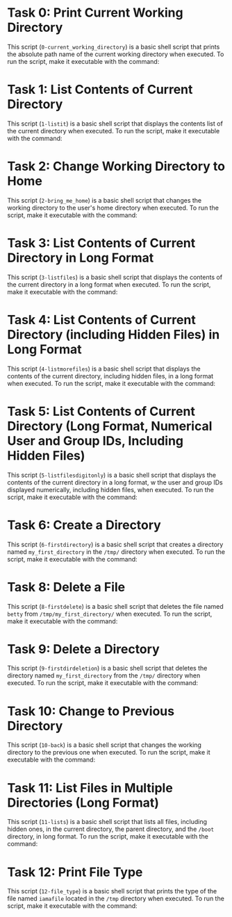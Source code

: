 # Task 0: Print Current Working Directory
This script (`0-current_working_directory`) is a basic shell script that prints the absolute path name of the current working directory when executed.
To run the script, make it executable with the command:

# Task 1: List Contents of Current Directory
This script (`1-listit`) is a basic shell script that displays the contents list of the current directory when executed.
To run the script, make it executable with the command:

# Task 2: Change Working Directory to Home
This script (`2-bring_me_home`) is a basic shell script that changes the working directory to the user's home directory when executed.
To run the script, make it executable with the command:

# Task 3: List Contents of Current Directory in Long Format
This script (`3-listfiles`) is a basic shell script that displays the contents of the current directory in a long format when executed.
To run the script, make it executable with the command:

# Task 4: List Contents of Current Directory (including Hidden Files) in Long Format
This script (`4-listmorefiles`) is a basic shell script that displays the contents of the current directory, including hidden files, in a long format when executed.
To run the script, make it executable with the command:

# Task 5: List Contents of Current Directory (Long Format, Numerical User and Group IDs, Including Hidden Files)
This script (`5-listfilesdigitonly`) is a basic shell script that displays the contents of the current directory in a long format, w
the user and group IDs displayed numerically, including hidden files, when executed.
To run the script, make it executable with the command:

# Task 6: Create a Directory
This script (`6-firstdirectory`) is a basic shell script that creates a directory named `my_first_directory` in the `/tmp/` directory when executed.
To run the script, make it executable with the command:

# Task 8: Delete a File
This script (`8-firstdelete`) is a basic shell script that deletes the file named `betty` from `/tmp/my_first_directory/` when executed.
To run the script, make it executable with the command:

# Task 9: Delete a Directory
This script (`9-firstdirdeletion`) is a basic shell script that deletes the directory named `my_first_directory` from the `/tmp/` directory when executed.
To run the script, make it executable with the command:

# Task 10: Change to Previous Directory
This script (`10-back`) is a basic shell script that changes the working directory to the previous one when executed.
To run the script, make it executable with the command:

# Task 11: List Files in Multiple Directories (Long Format)
This script (`11-lists`) is a basic shell script that lists all files, including hidden ones, in the current directory, the parent directory, and the `/boot` directory, in long format.
To run the script, make it executable with the command:

# Task 12: Print File Type
This script (`12-file_type`) is a basic shell script that prints the type of the file named `iamafile` located in the `/tmp` directory when executed.
To run the script, make it executable with the command:
